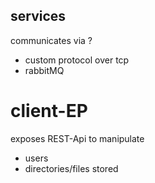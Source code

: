 ## services 

communicates via ?
- custom protocol over tcp
- rabbitMQ

# client-EP

exposes REST-Api to manipulate 
- users
- directories/files stored